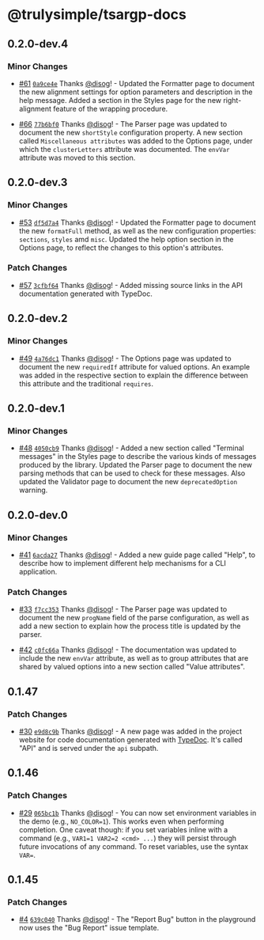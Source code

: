 # @trulysimple/tsargp-docs

## 0.2.0-dev.4

### Minor Changes

- [#61](https://github.com/trulysimple/tsargp/pull/61) [`0a9ce4e`](https://github.com/trulysimple/tsargp/commit/0a9ce4e7f0e8a85e5641236282aac96609d584df) Thanks [@disog](https://github.com/disog)! - Updated the Formatter page to document the new alignment settings for option parameters and description in the help message. Added a section in the Styles page for the new right-alignment feature of the wrapping procedure.

- [#66](https://github.com/trulysimple/tsargp/pull/66) [`77b6bf0`](https://github.com/trulysimple/tsargp/commit/77b6bf03b222868d37b26716bd14f9834ab4293f) Thanks [@disog](https://github.com/disog)! - The Parser page was updated to document the new `shortStyle` configuration property. A new section called `Miscellaneous attributes` was added to the Options page, under which the `clusterLetters` attribute was documented. The `envVar` attribute was moved to this section.

## 0.2.0-dev.3

### Minor Changes

- [#53](https://github.com/trulysimple/tsargp/pull/53) [`df5d7a4`](https://github.com/trulysimple/tsargp/commit/df5d7a49fb7b97affcf87d63f02f558251cca787) Thanks [@disog](https://github.com/disog)! - Updated the Formatter page to document the new `formatFull` method, as well as the new configuration properties: `sections`, `styles` amd `misc`. Updated the help option section in the Options page, to reflect the changes to this option's attributes.

### Patch Changes

- [#57](https://github.com/trulysimple/tsargp/pull/57) [`3cfbf64`](https://github.com/trulysimple/tsargp/commit/3cfbf6401962d66ac26035b6b77902c9e2a10722) Thanks [@disog](https://github.com/disog)! - Added missing source links in the API documentation generated with TypeDoc.

## 0.2.0-dev.2

### Minor Changes

- [#49](https://github.com/trulysimple/tsargp/pull/49) [`4a76dc1`](https://github.com/trulysimple/tsargp/commit/4a76dc17b2c82d089284348918a54a5cd454e639) Thanks [@disog](https://github.com/disog)! - The Options page was updated to document the new `requiredIf` attribute for valued options. An example was added in the respective section to explain the difference between this attribute and the traditional `requires`.

## 0.2.0-dev.1

### Minor Changes

- [#48](https://github.com/trulysimple/tsargp/pull/48) [`4050cb9`](https://github.com/trulysimple/tsargp/commit/4050cb9bc20c6c9cbd46bf6ef099af50aee82f9b) Thanks [@disog](https://github.com/disog)! - Added a new section called "Terminal messages" in the Styles page to describe the various kinds of messages produced by the library. Updated the Parser page to document the new parsing methods that can be used to check for these messages. Also updated the Validator page to document the new `deprecatedOption` warning.

## 0.2.0-dev.0

### Minor Changes

- [#41](https://github.com/trulysimple/tsargp/pull/41) [`6acda27`](https://github.com/trulysimple/tsargp/commit/6acda27268390f8c1e9fb3ce7256a069c99b4f2e) Thanks [@disog](https://github.com/disog)! - Added a new guide page called "Help", to describe how to implement different help mechanisms for a CLI application.

### Patch Changes

- [#33](https://github.com/trulysimple/tsargp/pull/33) [`f7cc353`](https://github.com/trulysimple/tsargp/commit/f7cc353204831d1a723d05c9309d5619f17d7649) Thanks [@disog](https://github.com/disog)! - The Parser page was updated to document the new `progName` field of the parse configuration, as well as add a new section to explain how the process title is updated by the parser.

- [#42](https://github.com/trulysimple/tsargp/pull/42) [`c0fc66a`](https://github.com/trulysimple/tsargp/commit/c0fc66acce925875645c331a2ee060a669f28797) Thanks [@disog](https://github.com/disog)! - The documentation was updated to include the new `envVar` attribute, as well as to group attributes that are shared by valued options into a new section called "Value attributes".

## 0.1.47

### Patch Changes

- [#30](https://github.com/trulysimple/tsargp/pull/30) [`e9d8c9b`](https://github.com/trulysimple/tsargp/commit/e9d8c9bcb4b464345689025e73cbc9a6019615e5) Thanks [@disog](https://github.com/disog)! - A new page was added in the project website for code documentation generated with [TypeDoc](https://typedoc.org/). It's called "API" and is served under the `api` subpath.

## 0.1.46

### Patch Changes

- [#29](https://github.com/trulysimple/tsargp/pull/29) [`065bc1b`](https://github.com/trulysimple/tsargp/commit/065bc1b6ec941a5ca3a9b5df238339fa76b43a57) Thanks [@disog](https://github.com/disog)! - You can now set environment variables in the demo (e.g., `NO_COLOR=1`). This works even when performing completion. One caveat though: if you set variables inline with a command (e.g., `VAR1=1 VAR2=2 <cmd> ...`) they will persist through future invocations of any command. To reset variables, use the syntax `VAR=`.

## 0.1.45

### Patch Changes

- [#4](https://github.com/trulysimple/tsargp/pull/4) [`639c040`](https://github.com/trulysimple/tsargp/commit/639c0400b6031c0e9c20ddbb4ff5c850fac64f86) Thanks [@disog](https://github.com/disog)! - The "Report Bug" button in the playground now uses the "Bug Report" issue template.
